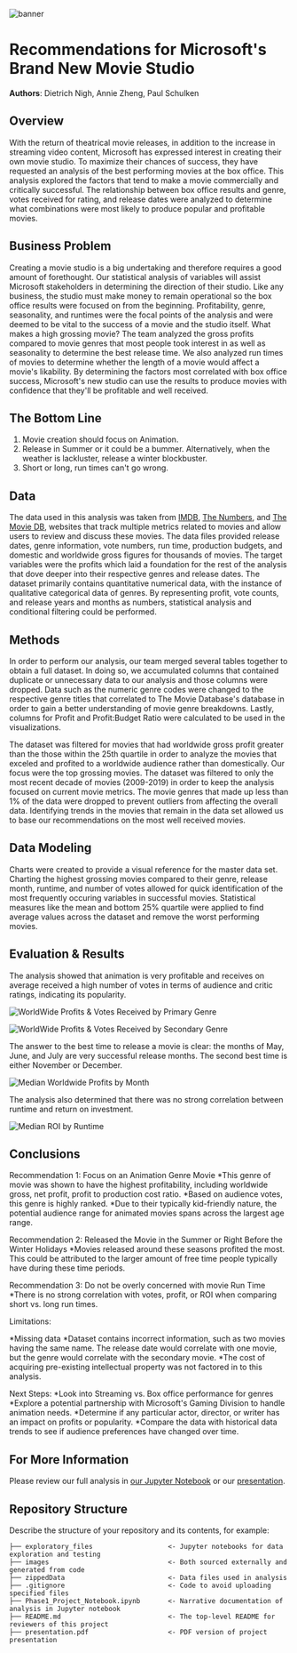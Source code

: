 ![banner](./images/MovieBanner.jpg)

# Recommendations for Microsoft's Brand New Movie Studio

**Authors**: Dietrich Nigh, Annie Zheng, Paul Schulken

## Overview

With the return of theatrical movie releases, in addition to the increase in streaming video content, Microsoft has expressed interest in creating their own movie studio. To maximize their chances of success, they have requested an analysis of the best performing movies at the box office. This analysis explored the factors that tend to make a movie commercially and critically successful. The relationship between box office results and genre, votes received for rating, and release dates were analyzed to determine what combinations were most likely to produce popular and profitable movies.

## Business Problem

Creating a movie studio is a big undertaking and therefore requires a good amount of forethought. Our statistical analysis of variables will assist Microsoft stakeholders in determining the direction of their studio. Like any business, the studio must make money to remain operational so the box office results were focused on from the beginning. Profitability, genre, seasonality, and runtimes were the focal points of the analysis and were deemed to be vital to the success of a movie and the studio itself. What makes a high grossing movie? The team analyzed the gross profits compared to movie genres that most people took interest in as well as seasonality to determine the best release time. We also analyzed run times of movies to determine whether the length of a movie would affect a movie's likability. By determining the factors most correlated with box office success, Microsoft's new studio can use the results to produce movies with confidence that they'll be profitable and well received.

## The Bottom Line

1. Movie creation should focus on Animation.
2. Release in Summer or it could be a bummer. Alternatively, when the weather is lackluster, release a winter blockbuster.
3. Short or long, run times can't go wrong.

## Data

The data used in this analysis was taken from [IMDB](https://www.imdb.com/), [The Numbers](https://www.the-numbers.com/), and [The Movie DB](https://www.themoviedb.org/?language=en-US), websites that track multiple metrics related to movies and allow users to review and discuss these movies. The data files provided release dates, genre information, vote numbers, run time, production budgets, and domestic and worldwide gross figures for thousands of movies. The target variables were the profits which laid a foundation for the rest of the analysis that dove deeper into their respective genres and release dates. The dataset primarily contains quantitative numerical data, with the instance of qualitative categorical data of genres. By representing profit, vote counts, and release years and months as numbers, statistical analysis and conditional filtering could be performed.

## Methods

In order to perform our analysis, our team merged several tables together to obtain a full dataset. In doing so, we accumulated columns that contained duplicate or unnecessary data to our analysis and those columns were dropped. Data such as the numeric genre codes were changed to the respective genre titles that correlated to The Movie Database's database in order to gain a better understanding of movie genre breakdowns. Lastly, columns for Profit and Profit:Budget Ratio were calculated to be used in the visualizations.

The dataset was filtered for movies that had worldwide gross profit greater than the those within the 25th quartile in order to analyze the movies that exceled and profited to a worldwide audience rather than domestically. Our focus were the top grossing movies. The dataset was filtered to only the most recent decade of movies (2009-2019) in order to keep the analysis focused on current movie metrics. The movie genres that made up less than 1% of the data were dropped to prevent outliers from affecting the overall data. Identifying trends in the movies that remain in the data set allowed us to base our recommendations on the most well received movies.

## Data Modeling

Charts were created to provide a visual reference for the master data set. Charting the highest grossing movies compared to their genre, release month, runtime, and number of votes allowed for quick identification of the most frequently occuring variables in successful movies. Statistical measures like the mean and bottom 25% quartile were applied to find average values across the dataset and remove the worst performing movies.

## Evaluation & Results

The analysis showed that animation is very profitable and receives on average received a high number of votes in terms of audience and critic ratings, indicating its popularity.

![WorldWide Profits & Votes Received by Primary Genre](./images/wwprofits_votes_primary_genre.png)

![WorldWide Profits & Votes Received by Secondary Genre](./images/wwprofits_votes_secondary_genre.png)

The answer to the best time to release a movie is clear: the months of May, June, and July are very successful release months. The second best time is either November or December.

![Median Worldwide Profits by Month](./images/median_profit_month.png)

The analysis also determined that there was no strong correlation between runtime and return on investment.

![Median ROI by Runtime](./images/median_roi_runtime.png)

## Conclusions

Recommendation 1: Focus on an Animation Genre Movie
*This genre of movie was shown to have the highest profitability, including worldwide gross, net profit, profit to production cost ratio.
*Based on audience votes, this genre is highly ranked.
*Due to their typically kid-friendly nature, the potential audience range for animated movies spans across the largest age range.

Recommendation 2: Released the Movie in the Summer or Right Before the Winter Holidays
*Movies released around these seasons profited the most. This could be attributed to the larger amount of free time people typically have during these time periods.

Recommendation 3: Do not be overly concerned with movie Run Time
*There is no strong correlation with votes, profit, or ROI when comparing short vs. long run times.

Limitations:

*Missing data
*Dataset contains incorrect information, such as two movies having the same name. The release date would correlate with one movie, but the genre would correlate with the secondary movie.
*The cost of acquiring pre-existing intellectual property was not factored in to this analysis.

Next Steps:
*Look into Streaming vs. Box office performance for genres
*Explore a potential partnership with Microsoft's Gaming Division to handle animation needs.
*Determine if any particular actor, director, or writer has an impact on profits or popularity.
*Compare the data with historical data trends to see if audience preferences have changed over time.

## For More Information

Please review our full analysis in [our Jupyter Notebook](./Phase1_Project_Notebook.ipynb) or our [presentation](./presentation.pdf).

## Repository Structure

Describe the structure of your repository and its contents, for example:

```
├── exploratory_files                   <- Jupyter notebooks for data exploration and testing
├── images                              <- Both sourced externally and generated from code
├── zippedData                          <- Data files used in analysis
├── .gitignore                          <- Code to avoid uploading specified files
├── Phase1_Project_Notebook.ipynb       <- Narrative documentation of analysis in Jupyter notebook
├── README.md                           <- The top-level README for reviewers of this project
├── presentation.pdf                    <- PDF version of project presentation
```